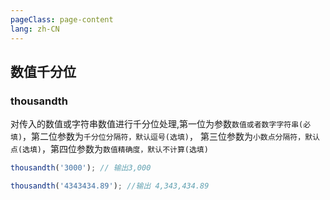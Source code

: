 ```yaml
---
pageClass: page-content
lang: zh-CN
---
```


## 数值千分位

### thousandth

对传入的数值或字符串数值进行千分位处理,第一位为参数`数值或者数字字符串(必填)`，第二位参数为`千分位分隔符，默认逗号(选填)`，
第三位参数为`小数点分隔符，默认点(选填)`，第四位参数为`数值精确度，默认不计算(选填)`

```js
thousandth('3000'); // 输出3,000

thousandth('4343434.89'); //输出 4,343,434.89
```
